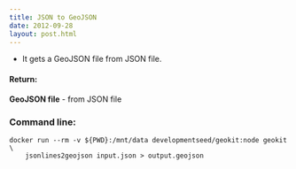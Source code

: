 ```yaml
---
title: JSON to GeoJSON
date: 2012-09-28
layout: post.html
---
```


- It gets a GeoJSON file from JSON file.
  
#### Return:

**GeoJSON file** - from JSON file

### Command line:

```
docker run --rm -v ${PWD}:/mnt/data developmentseed/geokit:node geokit \
    jsonlines2geojson input.json > output.geojson 
```
